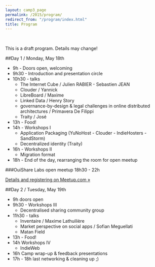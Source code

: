 ```yaml
---
layout: camp3_page
permalink: /2015/program/
redirect_from: "/program/index.html"
title: Program
---
```


&nbsp;

This is a draft program. Details may change!

##Day 1 / Monday, May 18th

 - 9h   - Doors open, welcoming
 - 9h30 - Introduction and presentation circle
 - 10h30 - talks
   - The Internet Cube / Julien RABIER - Sebastien JEAN
   - Clouder / Yannick
   - LibreBoard / Maxime
   - Linked Data / Henry Story
   - governance-by-design &amp; legal challenges in online distributed architectures / Primavera De Filippi
   - Traity / José 
 - 13h - Food!
 - 14h - Workshops I
   - Application Packaging (YuNoHost - Clouder - IndieHosters - SandStorm)
   - Decentralized identity (Traity)
 - 16h - Workshops II
   - Migration format
 - 18h - End of the day, rearranging the room for open meetup

###OuiShare Labs open meetup 18h30 - 22h

[Details and registering on Meetup.com &raquo;](http://www.meetup.com/OuiShareLabs/events/222326906/)

##Day 2 / Tuesday, May 19th

 - 9h doors open
 - 9h30 - Workshops III
   - Decentralised sharing community group
 - 11h30 - talks
   - Inventaire / Maxime Lathuilière
   - Market perspective on social apps / Sofian Meguellati
   - Matan Field 
 - 13h - Food!
 - 14h Workshops IV
   - IndieWeb
 - 16h Camp wrap-up &amp; feedback presentations
 - 17h - 18h last networking &amp; cleaning up ;)

